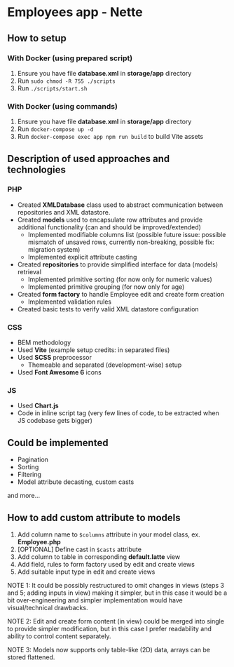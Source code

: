 # Employees app - Nette

## How to setup

### With Docker (using prepared script)

1. Ensure you have file **database.xml** in **storage/app** directory
2. Run ```sudo chmod -R 755 ./scripts```
3. Run ```./scripts/start.sh```

### With Docker (using commands)

1. Ensure you have file **database.xml** in **storage/app** directory
2. Run ```docker-compose up -d```
3. Run ```docker-compose exec app npm run build``` to build Vite assets

## Description of used approaches and technologies

### PHP

- Created **XMLDatabase** class used to abstract communication between repositories and XML datastore.
- Created **models** used to encapsulate row attributes and provide additional functionality (can and should be
  improved/extended)
    - Implemented modifiable columns list (possible future issue: possible mismatch of unsaved rows, currently
      non-breaking, possible fix: migration system)
    - Implemented explicit attribute casting
- Created **repositories** to provide simplified interface for data (models) retrieval
    - Implemented primitive sorting (for now only for numeric values)
    - Implemented primitive grouping (for now only for age)
- Created **form factory** to handle Employee edit and create form creation
    - Implemented validation rules
- Created basic tests to verify valid XML datastore configuration

### CSS

- BEM methodology
- Used **Vite** (example setup credits: in separated files)
- Used **SCSS** preprocessor
    - Themeable and separated (development-wise) setup
- Used **Font Awesome 6** icons

### JS

- Used **Chart.js**
- Code in inline script tag (very few lines of code, to be extracted when JS codebase gets bigger)

## Could be implemented

- Pagination
- Sorting
- Filtering
- Model attribute decasting, custom casts

and more...

## How to add custom attribute to models

1. Add column name to ```$columns``` attribute in your model class, ex. **Employee.php**
2. [OPTIONAL] Define cast in ```$casts``` attribute
3. Add column to table in corresponding **default.latte** view
4. Add field, rules to form factory used by edit and create views
5. Add suitable input type in edit and create views

NOTE 1: It could be possibly restructured to omit changes in views (steps 3 and 5; adding inputs in view) making it simpler, but in
this case it would be a bit
over-engineering and simpler implementation would have visual/technical drawbacks.

NOTE 2: Edit and create form content (in view) could be merged into single to provide simpler modification, but in this case I
prefer readability and ability to control content separately.

NOTE 3: Models now supports only table-like (2D) data, arrays can be stored flattened.
